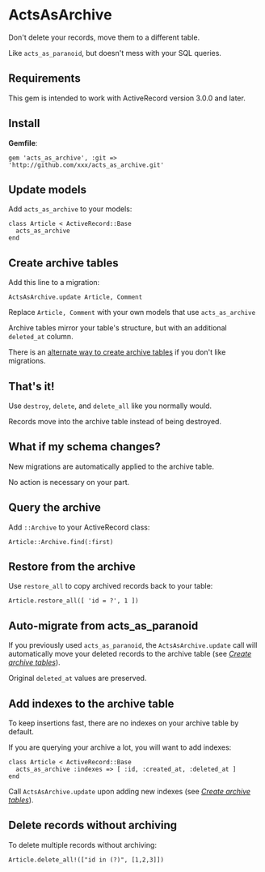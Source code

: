 ActsAsArchive
=============

Don't delete your records, move them to a different table.

Like `acts_as_paranoid`, but doesn't mess with your SQL queries.

Requirements
------------

This gem is intended to work with ActiveRecord version 3.0.0 and later.

Install
-------

**Gemfile**:

    gem 'acts_as_archive', :git => 'http://github.com/xxx/acts_as_archive.git'

Update models
-------------

Add `acts_as_archive` to your models:

    class Article < ActiveRecord::Base
      acts_as_archive
    end

<a name="create_archive_tables"></a>

Create archive tables
---------------------

Add this line to a migration:

`ActsAsArchive.update Article, Comment`

Replace `Article, Comment` with your own models that use `acts_as_archive`

Archive tables mirror your table's structure, but with an additional `deleted_at` column.

There is an [alternate way to create archive tables](http://wiki.github.com/winton/acts_as_archive/alternatives-to-migrations) if you don't like migrations.

That's it!
----------

Use `destroy`, `delete`, and `delete_all` like you normally would.

Records move into the archive table instead of being destroyed.

What if my schema changes?
--------------------------

New migrations are automatically applied to the archive table.

No action is necessary on your part.

Query the archive
-----------------

Add `::Archive` to your ActiveRecord class:

    Article::Archive.find(:first)

Restore from the archive
------------------------

Use `restore_all` to copy archived records back to your table:

    Article.restore_all([ 'id = ?', 1 ])

Auto-migrate from acts\_as\_paranoid
------------------------------------

If you previously used `acts_as_paranoid`, the `ActsAsArchive.update`
call will automatically move your deleted records to the archive table
(see <a href="#create_archive_tables">_Create archive tables_</a>).

Original `deleted_at` values are preserved.

Add indexes to the archive table
--------------------------------

To keep insertions fast, there are no indexes on your archive table by default.

If you are querying your archive a lot, you will want to add indexes:

    class Article < ActiveRecord::Base
      acts_as_archive :indexes => [ :id, :created_at, :deleted_at ]
    end

Call `ActsAsArchive.update` upon adding new indexes
(see <a href="#create_archive_tables">_Create archive tables_</a>).

Delete records without archiving
---------------------------------

To delete multiple records without archiving:

    Article.delete_all!(["id in (?)", [1,2,3]])
